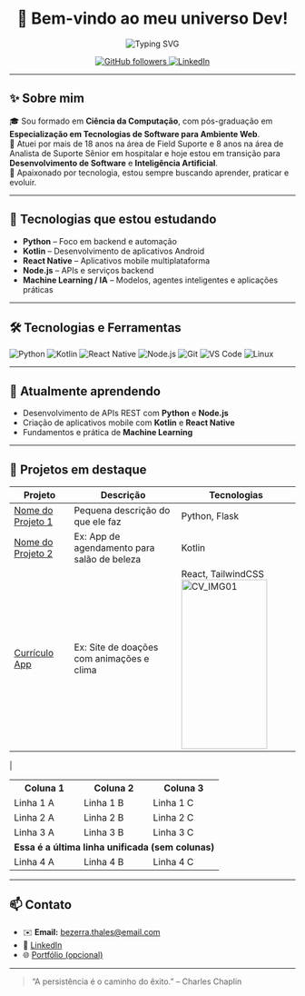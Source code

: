 <h1 align="center">
  🚀 Bem-vindo ao meu universo Dev!
</h1>
<p align="center">
  <img src="https://b.thumbs.redditmedia.com/ryMyuQB476fEym81Wjyc-qicAU8fAn8inFrpmoxS41s.png" alt="Typing SVG" />
</p>

<p align="center">
  <a href="https://github.com/thalesbezerra">
    <img src="https://img.shields.io/github/followers/thalesbezerra?label=Followers&style=social" alt="GitHub followers" />
  </a>
  <a href="https://www.linkedin.com/in/thales-bezerra/">
    <img src="https://img.shields.io/badge/LinkedIn-blue?logo=linkedin&style=flat&logoColor=white" alt="LinkedIn" />
  </a>
</p>

---

## ✨ Sobre mim

🎓 Sou formado em **Ciência da Computação**, com pós-graduação em **Especialização em Tecnologias de Software para Ambiente Web**.  
💼 Atuei por mais de 18 anos na área de Field Suporte e 8 anos na área de Analista de Suporte Sênior em hospitalar e hoje estou em transição para **Desenvolvimento de Software** e **Inteligência Artificial**.  
🧠 Apaixonado por tecnologia, estou sempre buscando aprender, praticar e evoluir.

---

## 🚀 Tecnologias que estou estudando

- **Python** – Foco em backend e automação
- **Kotlin** – Desenvolvimento de aplicativos Android
- **React Native** – Aplicativos mobile multiplataforma
- **Node.js** – APIs e serviços backend
- **Machine Learning / IA** – Modelos, agentes inteligentes e aplicações práticas

---

## 🛠️ Tecnologias e Ferramentas

![Python](https://img.shields.io/badge/-Python-333?style=flat&logo=python)
![Kotlin](https://img.shields.io/badge/-Kotlin-333?style=flat&logo=kotlin)
![React Native](https://img.shields.io/badge/-React%20Native-333?style=flat&logo=react)
![Node.js](https://img.shields.io/badge/-Node.js-333?style=flat&logo=node.js)
![Git](https://img.shields.io/badge/-Git-333?style=flat&logo=git)
![VS Code](https://img.shields.io/badge/-VS%20Code-333?style=flat&logo=visual-studio-code)
![Linux](https://img.shields.io/badge/-Linux-333?style=flat&logo=linux)

---

## 🌱 Atualmente aprendendo

- Desenvolvimento de APIs REST com **Python** e **Node.js**
- Criação de aplicativos mobile com **Kotlin** e **React Native**
- Fundamentos e prática de **Machine Learning**


---

## 📌 Projetos em destaque

| Projeto | Descrição | Tecnologias |
|--------|-----------|-------------|
| [Nome do Projeto 1](#) | Pequena descrição do que ele faz | Python, Flask |
| [Nome do Projeto 2](#) | Ex: App de agendamento para salão de beleza | Kotlin |
| [Currículo App](#) | Ex: Site de doações com animações e clima | React, TailwindCSS <img width="151" height="298" alt="CV_IMG01" src="https://github.com/user-attachments/assets/ca58f5e7-249b-460e-9249-3d33b9d583fe" />
|


<table>
  <tr>
    <th>Coluna 1</th>
    <th>Coluna 2</th>
    <th>Coluna 3</th>
  </tr>
  <tr>
    <td>Linha 1 A</td>
    <td>Linha 1 B</td>
    <td>Linha 1 C</td>
  </tr>
  <tr>
    <td>Linha 2 A</td>
    <td>Linha 2 B</td>
    <td>Linha 2 C</td>
  </tr>
  <tr>
    <td>Linha 3 A</td>
    <td>Linha 3 B</td>
    <td>Linha 3 C</td>
  </tr>
  <tr>
    <td colspan="3"><strong>Essa é a última linha unificada (sem colunas)</strong></td>
  </tr>
  <tr>
    <td>Linha 4 A</td>
    <td>Linha 4 B</td>
    <td>Linha 4 C</td>
  </tr>
</table>



---


## 📫 Contato

- ✉️ **Email:** bezerra.thales@email.com  
- 💼 [LinkedIn](https://www.linkedin.com/in/thales-bezerra)  
- 🌐 [Portfólio (opcional)](https://www.seusite.com)

---

> “A persistência é o caminho do êxito.” – Charles Chaplin

